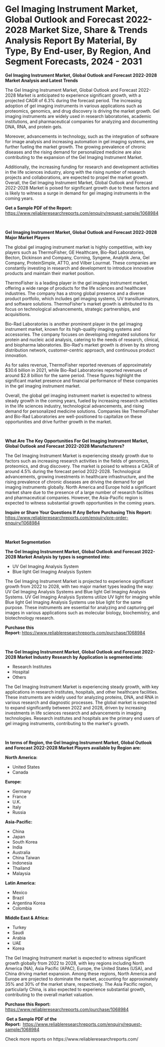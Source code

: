<p><h1>Gel Imaging Instrument Market, Global Outlook and Forecast 2022-2028 Market Size, Share & Trends Analysis Report By Material, By Type, By End-user, By Region, And Segment Forecasts, 2024 - 2031</h1></p><p><strong>Gel Imaging Instrument Market, Global Outlook and Forecast 2022-2028 Market Analysis and Latest Trends</strong></p>
<p><p>The Gel Imaging Instrument Market, Global Outlook and Forecast 2022-2028 Market is anticipated to experience significant growth, with a projected CAGR of 6.3% during the forecast period. The increasing adoption of gel imaging instruments in various applications such as proteomics, genomics, and drug discovery is driving the market growth. Gel imaging instruments are widely used in research laboratories, academic institutions, and pharmaceutical companies for analyzing and documenting DNA, RNA, and protein gels.</p><p>Moreover, advancements in technology, such as the integration of software for image analysis and increasing automation in gel imaging systems, are further fueling the market growth. The growing prevalence of chronic diseases and the rising demand for personalized medicine are also contributing to the expansion of the Gel Imaging Instrument Market.</p><p>Additionally, the increasing funding for research and development activities in the life sciences industry, along with the rising number of research projects and collaborations, are expected to propel the market growth. Overall, the Gel Imaging Instrument Market, Global Outlook and Forecast 2022-2028 Market is poised for significant growth due to these factors and is likely to witness a surge in demand for gel imaging instruments in the coming years.</p></p>
<p><strong>Get a Sample PDF of the Report:&nbsp;</strong> <a href="https://www.reliableresearchreports.com/enquiry/request-sample/1068984">https://www.reliableresearchreports.com/enquiry/request-sample/1068984</a></p>
<p>&nbsp;</p>
<p><strong>Gel Imaging Instrument Market, Global Outlook and Forecast 2022-2028 Major Market Players</strong></p>
<p><p>The global gel imaging instrument market is highly competitive, with key players such as ThermoFisher, GE Healthcare, Bio-Rad Laboratories, Becton, Dickinson and Company, Corning, Syngene, Analytik Jena, Gel Company, ProteinSimple, ATTO, and Vilber Lourmat. These companies are constantly investing in research and development to introduce innovative products and maintain their market position.</p><p>ThermoFisher is a leading player in the gel imaging instrument market, offering a wide range of products for the life sciences and healthcare industries. The company has a strong global presence and a diverse product portfolio, which includes gel imaging systems, UV transilluminators, and software solutions. ThermoFisher's market growth is attributed to its focus on technological advancements, strategic partnerships, and acquisitions.</p><p>Bio-Rad Laboratories is another prominent player in the gel imaging instrument market, known for its high-quality imaging systems and accessories. The company focuses on developing integrated solutions for protein and nucleic acid analysis, catering to the needs of research, clinical, and biopharma laboratories. Bio-Rad's market growth is driven by its strong distribution network, customer-centric approach, and continuous product innovation.</p><p>As for sales revenue, ThermoFisher reported revenues of approximately $30.6 billion in 2021, while Bio-Rad Laboratories reported revenues of around $2.8 billion for the same period. These figures highlight the significant market presence and financial performance of these companies in the gel imaging instrument market.</p><p>Overall, the global gel imaging instrument market is expected to witness steady growth in the coming years, fueled by increasing research activities in the life sciences industry, technological advancements, and rising demand for personalized medicine solutions. Companies like ThermoFisher and Bio-Rad Laboratories are well-positioned to capitalize on these opportunities and drive further growth in the market.</p></p>
<p>&nbsp;</p>
<p><strong>What Are The Key Opportunities For Gel Imaging Instrument Market, Global Outlook and Forecast 2022-2028 Manufacturers?</strong></p>
<p><p>The Gel Imaging Instrument Market is experiencing steady growth due to factors such as increasing research activities in the fields of genomics, proteomics, and drug discovery. The market is poised to witness a CAGR of around 4.5% during the forecast period 2022-2028. Technological advancements, growing investments in healthcare infrastructure, and the rising prevalence of chronic diseases are driving the demand for gel imaging instruments globally. North America and Europe hold a significant market share due to the presence of a large number of research facilities and pharmaceutical companies. However, the Asia-Pacific region is expected to witness substantial growth opportunities in the coming years.</p></p>
<p><strong>Inquire or Share Your Questions If Any Before Purchasing This Report:</strong> <a href="https://www.reliableresearchreports.com/enquiry/pre-order-enquiry/1068984">https://www.reliableresearchreports.com/enquiry/pre-order-enquiry/1068984</a></p>
<p>&nbsp;</p>
<p><strong>Market Segmentation</strong></p>
<p><strong>The Gel Imaging Instrument Market, Global Outlook and Forecast 2022-2028 Market Analysis by types is segmented into:</strong></p>
<p><ul><li>UV Gel Imaging Analysis System</li><li>Blue light Gel Imaging Analysis System</li></ul></p>
<p><p>The Gel Imaging Instrument Market is projected to experience significant growth from 2022 to 2028, with two major market types leading the way: UV Gel Imaging Analysis Systems and Blue light Gel Imaging Analysis Systems. UV Gel Imaging Analysis Systems utilize UV light for imaging while Blue light Gel Imaging Analysis Systems use blue light for the same purpose. These instruments are essential for analyzing and capturing gel images in various applications such as molecular biology, biochemistry, and biotechnology research.</p></p>
<p><strong>Purchase this Report:&nbsp;</strong><a href="https://www.reliableresearchreports.com/purchase/1068984">https://www.reliableresearchreports.com/purchase/1068984</a></p>
<p>&nbsp;</p>
<p><strong>The Gel Imaging Instrument Market, Global Outlook and Forecast 2022-2028 Market Industry Research by Application is segmented into:</strong></p>
<p><ul><li>Research Institutes</li><li>Hospital</li><li>Others</li></ul></p>
<p><p>The Gel Imaging Instrument Market is experiencing steady growth, with key applications in research institutes, hospitals, and other healthcare facilities. These instruments are widely used for analyzing proteins, DNA, and RNA in various research and diagnostic processes. The global market is expected to expand significantly between 2022 and 2028, driven by increasing investments in life sciences research and advancements in imaging technologies. Research institutes and hospitals are the primary end users of gel imaging instruments, contributing to the market's growth.</p></p>
<p>&nbsp;</p>
<p><strong>In terms of Region, the Gel Imaging Instrument Market, Global Outlook and Forecast 2022-2028 Market Players available by Region are:</strong></p>
<p>
    <p> <strong> North America: </strong>
        <ul>
            <li>United States</li>
            <li>Canada</li>
        </ul>
        </p> 
    <p> <strong> Europe: </strong>
        <ul>
            <li>Germany</li>
            <li>France</li>
            <li>U.K.</li>
            <li>Italy</li>
            <li>Russia</li>
        </ul>
        </p> 
    <p> <strong> Asia-Pacific: </strong>
        <ul>
            <li>China</li>
            <li>Japan</li>
            <li>South Korea</li>
            <li>India</li>
            <li>Australia</li>
            <li>China Taiwan</li>
            <li>Indonesia</li>
            <li>Thailand</li>
            <li>Malaysia</li>
        </ul>
        </p> 
    <p> <strong> Latin America: </strong>
        <ul>
            <li>Mexico</li>
            <li>Brazil</li>
            <li>Argentina Korea</li>
            <li>Colombia</li>
        </ul>
        </p> 
    <p> <strong> Middle East & Africa: </strong>
        <ul>
            <li>Turkey</li>
            <li>Saudi</li>
            <li>Arabia</li>
            <li>UAE</li>
            <li>Korea</li>
        </ul>
    </p>
    </p>
<p><p>The Gel Imaging Instrument market is expected to witness significant growth globally from 2022 to 2028, with key regions including North America (NA), Asia Pacific (APAC), Europe, the United States (USA), and China driving market expansion. Among these regions, North America and Europe are projected to dominate the market, accounting for approximately 35% and 30% of the market share, respectively. The Asia Pacific region, particularly China, is also expected to experience substantial growth, contributing to the overall market valuation.</p></p>
<p><strong>Purchase this Report: </strong><a href="https://www.reliableresearchreports.com/purchase/1068984">https://www.reliableresearchreports.com/purchase/1068984</a></p>
<p>&nbsp;<strong>Get a Sample PDF of the Report:&nbsp;&nbsp;</strong><a href="https://www.reliableresearchreports.com/enquiry/request-sample/1068984">https://www.reliableresearchreports.com/enquiry/request-sample/1068984</a></p>
<p><strong></strong></p>
<p>Check more reports on https://www.reliableresearchreports.com/</p>